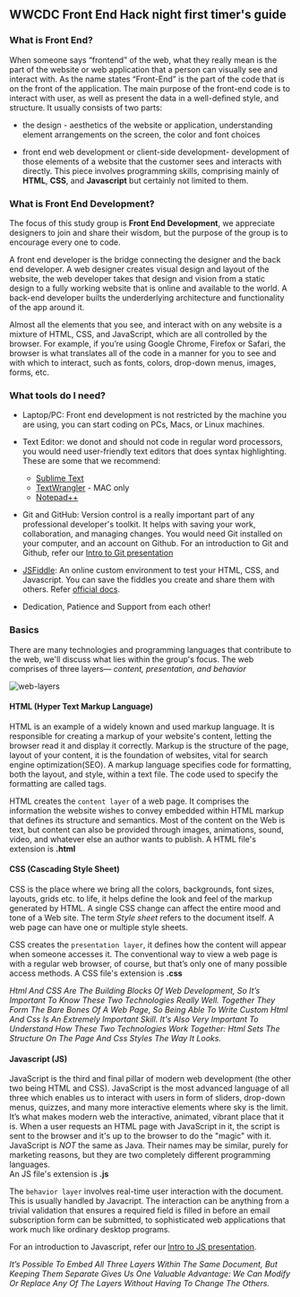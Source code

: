 ## WWCDC Front End Hack night first timer's guide

### What is Front End?

When someone says “frontend” of the web, what they really mean is the part of the website or web application that a person can visually see and interact with. As the name states “Front-End” is the part of the code that is on the front of the application. The main purpose of the front-end code is to interact with user, as well as present the data in a well-defined style, and structure. It usually consists of two parts: 

* the design - aesthetics of the website or application, understanding element arrangements on the screen, the color and font choices

* front end web development or client-side development- development of those elements of a website that the customer sees and interacts with directly. This piece involves programming skills, comprising mainly of **HTML**, **CSS**, and **Javascript** but certainly not limited to them.

### What is Front End Development?

The focus of this study group is **Front End Development**, we appreciate designers to join and share their wisdom, but the purpose of the group is to encourage every one to code. 

A front end developer is the bridge connecting the designer and the back end developer. A web designer creates visual design and layout of the website,  the web developer takes that design and vision from a static design to a fully working website that is online and available to the world. A back-end developer builts the underderlying architecture and functionality of the app around it. 

Almost all the elements that you see, and interact with on any website is a mixture of HTML, CSS, and JavaScript, which are all controlled by the browser. For example, if you’re using Google Chrome, Firefox or Safari, the browser is what translates all of the code in a manner for you to see and with which to interact, such as fonts, colors, drop-down menus, images, forms, etc. 

### What tools do I need?

* Laptop/PC: Front end development is not restricted by the machine you are using, you can start coding on PCs, Macs, or Linux machines. 

* Text Editor: we donot and should not code in regular word processors, you would need user-friendly text editors that does syntax highlighting. These are some that we recommend:
  * [Sublime Text](http://www.sublimetext.com/)
  * [TextWrangler](http://www.barebones.com/products/textwrangler/) - MAC only
  * [Notepad++](http://notepad-plus-plus.org/)
  
* Git and GitHub: Version control is a really important part of any professional developer's toolkit. It helps with saving your work, collaboration, and managing changes. You would need Git installed on your computer, and an account on Github. For an introduction to Git and Github, refer our [Intro to Git presentation](http://nupurkapoor.github.io/intro-to-git/#/)

* [JSFiddle](http://jsfiddle.net/): An online custom environment to test your HTML, CSS, and Javascript. You can save the fiddles you create and share them with others. Refer [official docs](http://doc.jsfiddle.net/tutorial.html).

* Dedication, Patience and Support from each other! 

### Basics

There are many technologies and programming languages that contribute to the web, we'll discuss what lies within the group's focus. The web comprises of three layers— *content, presentation, and behavior*

![web-layers](http://dab1nmslvvntp.cloudfront.net/wp-content/uploads/2014/09/1409729756css_three-layers.png)

#### HTML (Hyper Text Markup Language) 
HTML is an example of a widely known and used markup language. It is responsible for creating a markup of your website's content, letting the browser read it and display it correctly. Markup is the structure of the page, layout of your content, it is the foundation of websites, vital for search engine optimization(SEO). A markup language specifies code for formatting, both the layout, and style, within a text file. The code used to specify the formatting are called tags. 

HTML creates the `content layer` of a web page. It comprises the information the website wishes to convey embedded within HTML markup that defines its structure and semantics. Most of the content on the Web is text, but content can also be provided through images, animations, sound, video, and whatever else an author wants to publish.
A HTML file's extension is **.html**

#### CSS (Cascading Style Sheet)
CSS is the place where we bring all the colors, backgrounds, font sizes, layouts, grids etc. to life, it helps define the look and feel of the markup generated by HTML. A single CSS change can affect the entire mood and tone of a Web site. The term *Style sheet* refers to the document itself. A web page can have one or multiple style sheets. 

CSS creates the `presentation layer`, it defines how the content will appear when someone accesses it. The conventional way to view a web page is with a regular web browser, of course, but that’s only one of many possible access methods. 
A CSS file's extension is **.css**

*Html And CSS Are The Building Blocks Of Web Development, So It’s Important To Know These Two Technologies Really Well. Together They Form The Bare Bones Of A Web Page, So Being Able To Write Custom Html And Css Is An Extremely Important Skill. It's Also Very Important To Understand How These Two Technologies Work Together: Html Sets The Structure On The Page And Css Styles The Way It Looks.*
	

#### Javascript (JS)
JavaScript is the third and final pillar of modern web development (the other two being HTML and CSS). JavaScript is the most advanced language of all three which enables us to interact with users in form of sliders, drop-down menus, quizzes, and many more interactive elements where sky is the limit. It’s what makes modern web the interactive, animated, vibrant place that it is. When a user requests an HTML page with JavaScript in it, the script is sent to the browser and it's up to the browser to do the "magic" with it. JavaScript is *NOT* the same as Java. Their names may be similar, purely for marketing reasons, but they are two completely different programming languages.   
An JS file's extension is **.js**

The `behavior layer` involves real-time user interaction with the document. This is usually handled by Javacript. The interaction can be anything from a trivial validation that ensures a required field is filled in before an email subscription form can be submitted, to sophisticated web applications that work much like ordinary desktop programs.
  
For an introduction to Javascript, refer our [Intro to JS presentation](http://nupurkapoor.github.io/js-study-group/).

*It’s Possible To Embed All Three Layers Within The Same Document, But Keeping Them Separate Gives Us One Valuable Advantage: We Can Modify Or Replace Any Of The Layers Without Having To Change The Others.*



